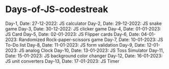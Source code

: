 # Days-of-JS-codestreak
Day-1, Date: 27-12-2022: JS calculator
Day-2, Date: 29-12-2022: JS snake game
Day-3, Date: 30-12-2022: JS clicker game
Day-4, Date: 01-01-2023: JS Card
Day-5, Date: 02-01-2023: JS Flipper cards
Day-6, Date: 04-01-2023: Randomized Rock-paper-scissors game
Day-7, Date: 10-01-2023: JS To-Do list
Day-8, Date: 11-01-2023: JS form validation
Day-9, Date: 12-01-2023: JS analog Clock
Day-10, Date: 13-01-2023: JS Toss Simulator
Day-11, Date: 15-01-2023: JS background color changer
Day-12, Date: 16-01-2023: JS unit converters
Day-13, Date: 17-01-2023: JS Timer
